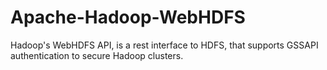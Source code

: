 Apache-Hadoop-WebHDFS
=====================

Hadoop's WebHDFS API, is a rest interface to HDFS, that supports GSSAPI authentication to secure Hadoop clusters.